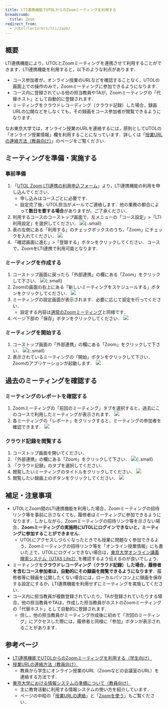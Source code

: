 ```yaml
---
title: LTI連携機能でUTOLからのZoomミーティングを利用する
breadcrumb:
  title: Zoom
redirect_from:
  - /utol/lecturers/lti/zoom/
---
```


## 概要

LTI連携機能により，UTOLとZoomミーティングを連携させて利用することができます．LTI連携機能を利用すると，以下のような利点があります．

- コース参加者が，オンライン授業のURLなどを確認することなく，UTOLの画面上での操作のみで，Zoomミーティングに参加できるようになります．
- コース内に登録されている他の担当教員やTAが，Zoomミーティングの「代替ホスト」として自動的に登録されます．
- ミーティングをクラウドレコーディング（クラウド記録）した場合，録画URLの公開などをしなくても，その録画をコース参加者が閲覧できるようになります．

なお東京大学では，オンライン授業のURLを連絡するには，原則としてUTOLの「オンライン授業情報」欄を利用することになっています．詳しくは「[授業URLの連絡方法（教員向け）](/faculty_members/url/)」のページをご覧ください．

## ミーティングを準備・実施する

### 事前準備

1. 「[UTOL Zoom LTI連携の利用申込フォーム](https://forms.gle/GY1GsxkoTDdUeSCKA)」より，LTI連携機能の利用を申し込んでください．
   - 申し込みはコースごとに必要です．
   - 設定完了後，UTOL担当がメールでご連絡します．他の業務の都合によって**数日を要する場合**がありますが，ご了承ください．
2. 利用するコースのコーストップ画面で，左メニューの「コース設定」>「LTI利用設定」を選択してください．
   ![](utol_menu.png){:.small}
3. 表の左側にある「利用する」のチェックボックスのうち，「Zoom」にチェックを入れてください．
   ![](utol_lti_setting.png)
4. 「確認画面に進む」>「登録する」ボタンをクリックしてください．コースで，ZoomをLTI連携で利用可能となります．

### ミーティングを作成する

1. コーストップ画面に戻ったら「外部連携」の欄にある「Zoom」をクリックして下さい．
   ![](utol_lti.png){:.small}
2. Zoomの画面の右上にある「新しいミーティングをスケジュールする」ボタンをクリックしてください．
   ![](zoom_next_meeting.png)
3. ミーティングの設定画面が表示されます．必要に応じて設定を行ってください．
   - 設定する内容は[通常のZoomミーティング](/zoom/create_room/#settings-general)と同様です．
4. ページ下部の「保存」ボタンをクリックしてください．
   ![](zoom_next_meeting_save.png)

### ミーティングを開始する

1. コーストップ画面の「外部連携」の欄にある「Zoom」をクリックして下さい．
   ![](utol_lti.png){:.small}
2. 表示されているミーティングの「開始」ボタンをクリックして下さい．Zoomのアプリケーションが起動します．
   ![](zoom_next_meeting_start.png)

## 過去のミーティングを確認する

### ミーティングのレポートを確認する

1. Zoomミーティングの「前回のミーティング」タブを選択すると，過去にこのコースで利用したミーティングが表示されます．
   ![](zoom_past_meeting_report.png)
2. 各ミーティングの「レポート」をクリックすると，ミーティングの参加者を確認できます．
   ![](zoom_meeting_report.png)

### クラウド記録を閲覧する

1. コーストップ画面を開いてください．
2. 「外部連携」の欄にある「Zoom」をクリックして下さい．
   ![](utol_lti.png){:.small}
3. 「クラウド記録」のタブを選択してください．
4. 閲覧したいミーティングのタイトルをクリックしてください．
   ![](zoom_cloud_recording.png)
5. 閲覧したい録画上のボタンをクリックしてください．
   ![](zoom_cloud_recording_detail.png)

## 補足・注意事項

- UTOLとZoom間のLTI連携機能を利用した場合，Zoomミーティングの招待リンク等を事前に示さなくても，履修者はミーティングに参加できるようになります．しかしながら，Zoomミーティングの招待リンク等を示さない場合，**Zoomミーティングの実施時にUTOLにログインできないと，ミーティングに参加することができません**．
  - UTOLにアクセスしづらくなったときでも授業に問題なく参加できるよう，Zoomミーティングの招待リンク等を「オンライン授業情報」にも書いた上で，UTOLにログインできない場合は，[東京大学オンライン講義検索システム（UTAS Lite2）](https://utelecon-directory.adm.u-tokyo.ac.jp/ja/login/?next=/ja/)を確認するよう伝えるのが良いでしょう．
- ミーティングを**クラウドレコーディング（クラウド記録）した場合，履修者を含むコース参加者は，自動的にその録画を閲覧できるようになります**．履修者等に録画を公開したくない場合には，ローカルパソコン上に録画を保存する設定にするか，LTI連携機能を利用せずにミーティングを実施してください．
- コース内に担当教員が複数登録されていたり，TAが登録されていたりする場合，他の担当教員やTAは，作成した担当教員がホストのZoomミーティングの「代替ホスト」として自動的に登録されます．
  - 但し，他の担当教員がミーティング作成後に初めて「次回のミーティング」にアクセスした際には，履修者と同様に「参加」ボタンが表示されることがあります．

## 参考ページ

- [LTI連携機能でUTOLからのZoomミーティングを利用する（学生向け）](../../../students/integrations/zoom/)
- [授業URLの連絡方法（教員向け）](/faculty_members/url/)
  - 教員から学生にオンライン授業のURL（Zoomなどの会議室のURL）を連絡する方法です．
- [東京大学における情報システムの準備について（教員向け）](/faculty_members/)
  - 主に教育活動に利用する情報システムの使い方を紹介しています．
  - ページの中程の「[授業URLの連絡](/faculty_members/#course-url)」と「[Zoomを使う](/faculty_members/#zoom)」もご覧ください．
